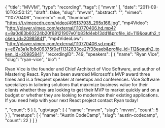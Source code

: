 {
  "title": "MVVM",
  "type": "recording",
  "tags": [
    "mvvm"
  ],
  "date": "2011-09-10T03:50:12",
  "draft": false,
  "slug": "mvvm",
  "abstract": "",
  "vimeo": "110770406",
  "moreinfo": null,
  "thumbnail": "https://i.vimeocdn.com/video/495137935_295x166.jpg",
  "mp4Video": "http://player.vimeo.com/external/110770406.hd.mp4?s=8a0d63b60224b20f68121907e01b83fd4eb13dd1&profile_id=119&oauth2_token_id=20985841",
  "mp4VideoLow": "http://player.vimeo.com/external/110770406.sd.mp4?s=e87e3a1e1b8d06375f0ef11312833ce27f38eaeb&profile_id=112&oauth2_token_id=20985841",
  "recordingID": 749,
  "speakers": [
    {
      "name": "Ryan Vice",
      "slug": "ryan-vice",
      "bio": "<p>Ryan Vice is the founder and Chief Architect of Vice Software, and author of Mastering React. Ryan has been awarded Microsoft's MVP award three times and is a frequent speaker at meetups and conferences. Vice Software specializes in tailoring solutions that maximize business value for their clients whether they are looking to get their MVP to market quickly and on a budget or whether they are looking to modernize their existing applications. If you need help with your next React project contact Ryan today!</p>",
      "count": 5
    }
  ],
  "ugtvtags": [
    {
      "name": "mvvm",
      "slug": "mvvm",
      "count": 5
    }
  ],
  "meetups": [
    {
      "name": "Austin CodeCamp",
      "slug": "austin-codecamp",
      "count": 22
    }
  ]
}